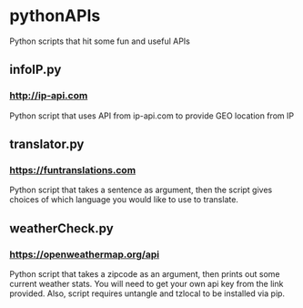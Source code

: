 # pythonAPIs
Python scripts that hit some fun and useful APIs

## infoIP.py
### http://ip-api.com
Python script that uses API from ip-api.com to provide GEO location from IP

## translator.py
### https://funtranslations.com
Python script that takes a sentence as argument, then the script gives choices of which language
you would like to use to translate.

## weatherCheck.py
### https://openweathermap.org/api
Python script that takes a zipcode as an argument, then prints out some current weather stats.
You will need to get your own api key from the link provided.
Also, script requires untangle and tzlocal to be installed via pip.
